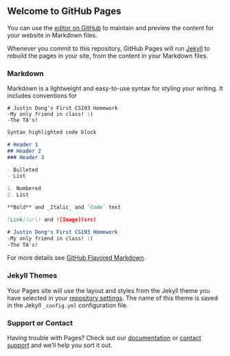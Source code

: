 ## Welcome to GitHub Pages

You can use the [editor on GitHub](https://github.com/kalutes/CS193_Fall18_Lab1/edit/master/index.md) to maintain and preview the content for your website in Markdown files.

Whenever you commit to this repository, GitHub Pages will run [Jekyll](https://jekyllrb.com/) to rebuild the pages in your site, from the content in your Markdown files.

### Markdown

Markdown is a lightweight and easy-to-use syntax for styling your writing. It includes conventions for
```
# Justin Dong's First CS193 Homework
-My only friend in class! :(
-The TA's!
```
```markdown
Syntax highlighted code block

# Header 1
## Header 2
### Header 3

- Bulleted
- List 

1. Numbered
2. List

**Bold** and _Italic_ and `Code` text

[Link](url) and ![Image](src)

# Justin Dong's First CS193 Homework
-My only friend in class! :(
-The TA's!
```

For more details see [GitHub Flavored Markdown](https://guides.github.com/features/mastering-markdown/).

### Jekyll Themes

Your Pages site will use the layout and styles from the Jekyll theme you have selected in your [repository settings](https://github.com/kalutes/CS193_Fall18_Lab1/settings). The name of this theme is saved in the Jekyll `_config.yml` configuration file.

### Support or Contact

Having trouble with Pages? Check out our [documentation](https://help.github.com/categories/github-pages-basics/) or [contact support](https://github.com/contact) and we’ll help you sort it out.
